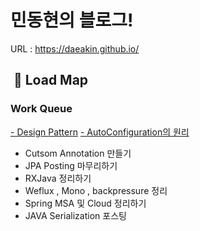 # 민동현의 블로그!


URL : https://daeakin.github.io/





##  🚗 Load Map

###  Work Queue

<u> - Design Pattern</u>
<u>- AutoConfiguration의 원리 </u>
- Cutsom Annotation 만들기
- JPA Posting 마무리하기
- RXJava 정리하기
- Weflux , Mono , backpressure 정리
- Spring MSA 및 Cloud 정리하기
- JAVA Serialization 포스팅

